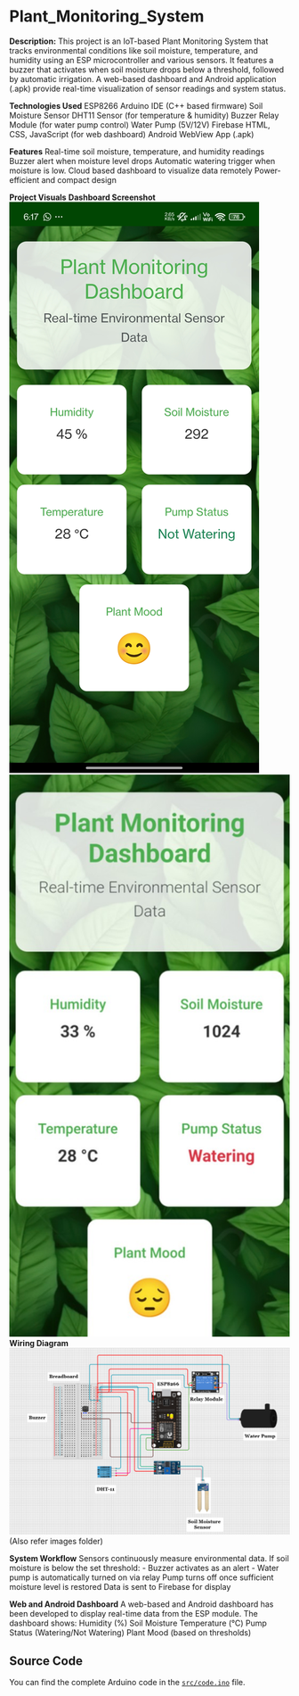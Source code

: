 # Plant_Monitoring_System

**Description:**
This project is an IoT-based Plant Monitoring System that tracks environmental conditions like soil moisture, temperature, and humidity using an ESP microcontroller and various sensors.
It features a buzzer that activates when soil moisture drops below a threshold, followed by automatic irrigation.
A web-based dashboard and Android application (.apk) provide real-time visualization of sensor readings and system status.

**Technologies Used**
ESP8266 
Arduino IDE (C++ based firmware)
Soil Moisture Sensor
DHT11 Sensor (for temperature & humidity)
Buzzer
Relay Module (for water pump control)
Water Pump (5V/12V)
Firebase 
HTML, CSS, JavaScript (for web dashboard)
Android WebView App (.apk)

**Features**
Real-time soil moisture, temperature, and humidity readings
Buzzer alert when moisture level drops
Automatic watering trigger when moisture is low.
Cloud based dashboard to visualize data remotely
Power-efficient and compact design

**Project Visuals**
**Dashboard Screenshot**
![Dashboard Screenshot](images/happy.png)
![Dashboard Screenshot](images/watering.png)
**Wiring Diagram**
![Wiring Diagram](images/circuit.png)
(Also refer images folder)

**System Workflow**
Sensors continuously measure environmental data.
If soil moisture is below the set threshold:
        - Buzzer activates as an alert
        - Water pump is automatically turned on via relay
Pump turns off once sufficient moisture level is restored
Data is sent to Firebase  for display

**Web and Android Dashboard**
A web-based and Android dashboard has been developed to display real-time data from the ESP module. The dashboard shows:
Humidity (%)
Soil Moisture 
Temperature (°C)
Pump Status (Watering/Not Watering)
Plant Mood (based on thresholds)


## Source Code

You can find the complete Arduino code in the [`src/code.ino`](src/code.ino) file.

